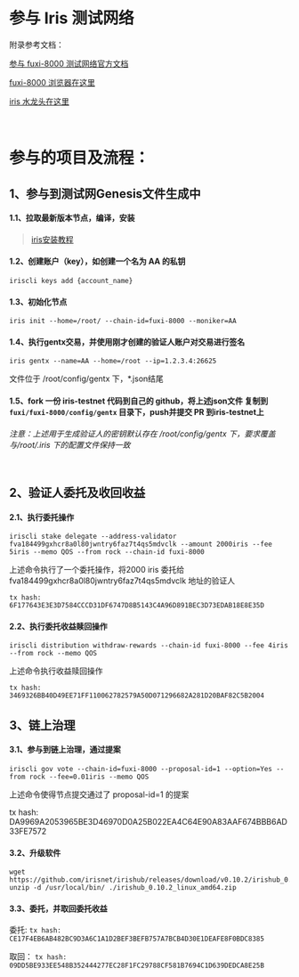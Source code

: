 # 参与 Iris 测试网络

附录参考文档：

[参与 fuxi-8000 测试网络官方文档](http://123)

[fuxi-8000 浏览器在这里](https://testnet.irisplorer.io/#/home)

[iris 水龙头在这里]()

<br>

# 参与的项目及流程：

## 1、参与到测试网Genesis文件生成中

#### 1.1、拉取最新版本节点，编译，安装

>[iris安装教程](https://github.com/irisnet/irishub/blob/master/docs/get-started/Install-the-Software.md)

#### 1.2、创建账户（key），如创建一个名为 AA 的私钥

`iriscli keys add {account_name}`

#### 1.3、初始化节点

`iris init --home=/root/ --chain-id=fuxi-8000 --moniker=AA`

#### 1.4、执行gentx交易，并使用刚才创建的验证人账户对交易进行签名

`iris gentx --name=AA --home=/root --ip=1.2.3.4:26625`

文件位于 /root/config/gentx 下，*.json结尾

#### 1.5、fork 一份 iris-testnet 代码到自己的 github，将上述json文件 复制到 `fuxi/fuxi-8000/config/gentx` 目录下，push并提交 PR 到iris-testnet上

*注意：上述用于生成验证人的密钥默认存在 /root/config/gentx 下，要求覆盖 与/root/.iris 下的配置文件保持一致*

<br>

## 2、验证人委托及收回收益

#### 2.1、执行委托操作

`iriscli stake delegate --address-validator fva184499gxhcr8a0l80jwntry6faz7t4qs5mdvclk --amount 2000iris --fee 5iris --memo QOS --from rock --chain-id fuxi-8000`

上述命令执行了一个委托操作，将2000 iris 委托给 fva184499gxhcr8a0l80jwntry6faz7t4qs5mdvclk 地址的验证人

`tx hash: 6F177643E3E3D7584CCCD31DF6747D8B5143C4A96D891BEC3D73EDAB18E8E35D`

#### 2.2、执行委托收益赎回操作

`iriscli distribution withdraw-rewards --chain-id fuxi-8000 --fee 4iris --from rock --memo QOS`

上述命令执行收益赎回操作

`tx hash: 3469326BB40D49EE71FF110062782579A50D071296682A281D20BAF82C5B2004`

## 3、链上治理

#### 3.1、参与到链上治理，通过提案

`iriscli gov vote --chain-id=fuxi-8000 --proposal-id=1 --option=Yes --from rock --fee=0.01iris --memo QOS`

上述命令使得节点提交通过了 proposal-id=1 的提案

tx hash: DA9969A2053965BE3D46970D0A25B022EA4C64E90A83AAF674BBB6AD33FE7572


#### 3.2、升级软件

```
wget https://github.com/irisnet/irishub/releases/download/v0.10.2/irishub_0.10.2_linux_amd64.zip
unzip -d /usr/local/bin/ ./irishub_0.10.2_linux_amd64.zip

```

#### 3.3、委托，并取回委托收益
委托: 
`tx hash: CE17F4EB6AB482BC9D3A6C1A1D2BEF3BEFB757A7BCB4D30E1DEAFE8F0BDC8385`

取回：
`tx hash: 09DD5BE933EE548B352444277EC28F1FC29788CF581B7694C1D639DEDCA8E25B`

